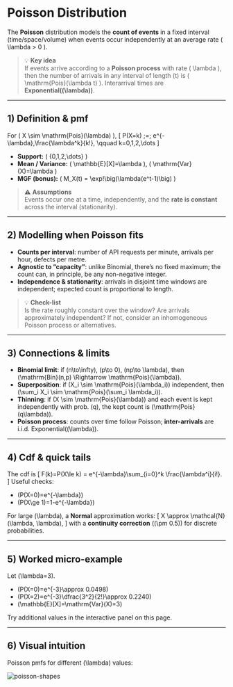 # Poisson Distribution

The **Poisson** distribution models the **count of events** in a fixed interval (time/space/volume) when events occur independently at an average rate \( \lambda > 0 \).

> 💡 **Key idea**  
> If events arrive according to a **Poisson process** with rate \( \lambda \), then the number of arrivals in any interval of length \(t\) is \( \mathrm{Pois}(\lambda t) \). Interarrival times are **Exponential(\(\lambda\))**.

---

## 1) Definition & pmf

For \( X \sim \mathrm{Pois}(\lambda) \),
\[
P(X=k) \;=\; e^{-\lambda}\,\frac{\lambda^k}{k!}, \qquad k=0,1,2,\dots
\]

- **Support:** \( \{0,1,2,\dots\} \)  
- **Mean / Variance:** \( \mathbb{E}[X]=\lambda \), \( \mathrm{Var}(X)=\lambda \)  
- **MGF (bonus):** \( M_X(t) = \exp\!\big(\lambda(e^t-1)\big) \)

> ⚠️ **Assumptions**  
> Events occur one at a time, independently, and the **rate is constant** across the interval (stationarity).

---

## 2) Modelling when Poisson fits

- **Counts per interval**: number of API requests per minute, arrivals per hour, defects per metre.  
- **Agnostic to “capacity”**: unlike Binomial, there’s no fixed maximum; the count can, in principle, be any non-negative integer.  
- **Independence & stationarity**: arrivals in disjoint time windows are independent; expected count is proportional to length.

> 💡 **Check-list**  
> Is the rate roughly constant over the window? Are arrivals approximately independent? If not, consider an inhomogeneous Poisson process or alternatives.

---

## 3) Connections & limits

- **Binomial limit**: if \(n\to\infty\), \(p\to 0\), \(np\to \lambda\), then \(\mathrm{Bin}(n,p) \Rightarrow \mathrm{Pois}(\lambda)\).  
- **Superposition**: if \(X_i \sim \mathrm{Pois}(\lambda_i)\) independent, then \(\sum_i X_i \sim \mathrm{Pois}(\sum_i \lambda_i)\).  
- **Thinning**: if \(X \sim \mathrm{Pois}(\lambda)\) and each event is kept independently with prob. \(q\), the kept count is \(\mathrm{Pois}(q\lambda)\).  
- **Poisson process**: counts over time follow Poisson; **inter-arrivals** are i.i.d. Exponential\((\lambda)\).

---

## 4) Cdf & quick tails

The cdf is
\[
F(k)=P(X\le k) = e^{-\lambda}\sum_{i=0}^k \frac{\lambda^i}{i!}.
\]
Useful checks:
- \(P(X=0)=e^{-\lambda}\)
- \(P(X\ge 1)=1-e^{-\lambda}\)

For large \(\lambda\), a **Normal** approximation works:
\[
X \approx \mathcal{N}(\lambda, \lambda),
\]
with a **continuity correction** (\(\pm 0.5\)) for discrete probabilities.

---

## 5) Worked micro-example

Let \(\lambda=3\).

- \(P(X=0)=e^{-3}\approx 0.0498\)  
- \(P(X=2)=e^{-3}\dfrac{3^2}{2!}\approx 0.2240\)  
- \(\mathbb{E}[X]=\mathrm{Var}(X)=3\)

Try additional values in the interactive panel on this page.

---

## 6) Visual intuition

Poisson pmfs for different \(\lambda\) values:

![poisson-shapes](/images/poisson-distribution.jpg)


